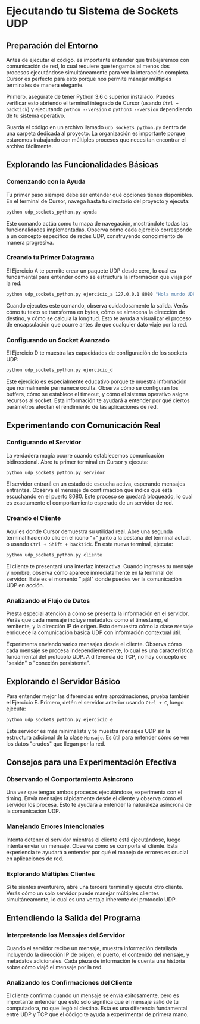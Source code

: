 # Ejecutando tu Sistema de Sockets UDP 

## Preparación del Entorno

Antes de ejecutar el código, es importante entender que trabajaremos con comunicación de red, lo cual requiere que tengamos al menos dos procesos ejecutándose simultáneamente para ver la interacción completa. Cursor es perfecto para esto porque nos permite manejar múltiples terminales de manera elegante.

Primero, asegúrate de tener Python 3.6 o superior instalado. Puedes verificar esto abriendo el terminal integrado de Cursor (usando `Ctrl + backtick`) y ejecutando `python --version` o `python3 --version` dependiendo de tu sistema operativo.

Guarda el código en un archivo llamado `udp_sockets_python.py` dentro de una carpeta dedicada al proyecto. La organización es importante porque estaremos trabajando con múltiples procesos que necesitan encontrar el archivo fácilmente.

## Explorando las Funcionalidades Básicas

### Comenzando con la Ayuda

Tu primer paso siempre debe ser entender qué opciones tienes disponibles. En el terminal de Cursor, navega hasta tu directorio del proyecto y ejecuta:

```bash
python udp_sockets_python.py ayuda
```

Este comando actúa como tu mapa de navegación, mostrándote todas las funcionalidades implementadas. Observa cómo cada ejercicio corresponde a un concepto específico de redes UDP, construyendo conocimiento de manera progresiva.

### Creando tu Primer Datagrama

El Ejercicio A te permite crear un paquete UDP desde cero, lo cual es fundamental para entender cómo se estructura la información que viaja por la red:

```bash
python udp_sockets_python.py ejercicio_a 127.0.0.1 8080 "Hola mundo UDP"
```

Cuando ejecutes este comando, observa cuidadosamente la salida. Verás cómo tu texto se transforma en bytes, cómo se almacena la dirección de destino, y cómo se calcula la longitud. Esto te ayuda a visualizar el proceso de encapsulación que ocurre antes de que cualquier dato viaje por la red.

### Configurando un Socket Avanzado

El Ejercicio D te muestra las capacidades de configuración de los sockets UDP:

```bash
python udp_sockets_python.py ejercicio_d
```

Este ejercicio es especialmente educativo porque te muestra información que normalmente permanece oculta. Observa cómo se configuran los buffers, cómo se establece el timeout, y cómo el sistema operativo asigna recursos al socket. Esta información te ayudará a entender por qué ciertos parámetros afectan el rendimiento de las aplicaciones de red.

## Experimentando con Comunicación Real

### Configurando el Servidor

La verdadera magia ocurre cuando establecemos comunicación bidireccional. Abre tu primer terminal en Cursor y ejecuta:

```bash
python udp_sockets_python.py servidor
```

El servidor entrará en un estado de escucha activa, esperando mensajes entrantes. Observa el mensaje de confirmación que indica que está escuchando en el puerto 8080. Este proceso se quedará bloqueado, lo cual es exactamente el comportamiento esperado de un servidor de red.

### Creando el Cliente

Aquí es donde Cursor demuestra su utilidad real. Abre una segunda terminal haciendo clic en el ícono "+" junto a la pestaña del terminal actual, o usando `Ctrl + Shift + backtick`. En esta nueva terminal, ejecuta:

```bash
python udp_sockets_python.py cliente
```

El cliente te presentará una interfaz interactiva. Cuando ingreses tu mensaje y nombre, observa cómo aparece inmediatamente en la terminal del servidor. Este es el momento "¡ajá!" donde puedes ver la comunicación UDP en acción.

### Analizando el Flujo de Datos

Presta especial atención a cómo se presenta la información en el servidor. Verás que cada mensaje incluye metadatos como el timestamp, el remitente, y la dirección IP de origen. Esto demuestra cómo la clase `Mensaje` enriquece la comunicación básica UDP con información contextual útil.

Experimenta enviando varios mensajes desde el cliente. Observa cómo cada mensaje se procesa independientemente, lo cual es una característica fundamental del protocolo UDP. A diferencia de TCP, no hay concepto de "sesión" o "conexión persistente".

## Explorando el Servidor Básico

Para entender mejor las diferencias entre aproximaciones, prueba también el Ejercicio E. Primero, detén el servidor anterior usando `Ctrl + C`, luego ejecuta:

```bash
python udp_sockets_python.py ejercicio_e
```

Este servidor es más minimalista y te muestra mensajes UDP sin la estructura adicional de la clase `Mensaje`. Es útil para entender cómo se ven los datos "crudos" que llegan por la red.

## Consejos para una Experimentación Efectiva

### Observando el Comportamiento Asíncrono

Una vez que tengas ambos procesos ejecutándose, experimenta con el timing. Envía mensajes rápidamente desde el cliente y observa cómo el servidor los procesa. Esto te ayudará a entender la naturaleza asíncrona de la comunicación UDP.

### Manejando Errores Intencionales

Intenta detener el servidor mientras el cliente está ejecutándose, luego intenta enviar un mensaje. Observa cómo se comporta el cliente. Esta experiencia te ayudará a entender por qué el manejo de errores es crucial en aplicaciones de red.

### Explorando Múltiples Clientes

Si te sientes aventurero, abre una tercera terminal y ejecuta otro cliente. Verás cómo un solo servidor puede manejar múltiples clientes simultáneamente, lo cual es una ventaja inherente del protocolo UDP.

## Entendiendo la Salida del Programa

### Interpretando los Mensajes del Servidor

Cuando el servidor recibe un mensaje, muestra información detallada incluyendo la dirección IP de origen, el puerto, el contenido del mensaje, y metadatos adicionales. Cada pieza de información te cuenta una historia sobre cómo viajó el mensaje por la red.

### Analizando los Confirmaciones del Cliente

El cliente confirma cuando un mensaje se envía exitosamente, pero es importante entender que esto solo significa que el mensaje salió de tu computadora, no que llegó al destino. Esta es una diferencia fundamental entre UDP y TCP que el código te ayuda a experimentar de primera mano.
